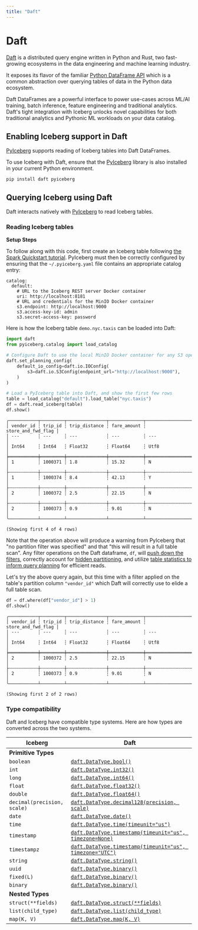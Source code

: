 ```yaml
---
title: "Daft"
---
```

<!--
 - Licensed to the Apache Software Foundation (ASF) under one or more
 - contributor license agreements.  See the NOTICE file distributed with
 - this work for additional information regarding copyright ownership.
 - The ASF licenses this file to You under the Apache License, Version 2.0
 - (the "License"); you may not use this file except in compliance with
 - the License.  You may obtain a copy of the License at
 -
 -   http://www.apache.org/licenses/LICENSE-2.0
 -
 - Unless required by applicable law or agreed to in writing, software
 - distributed under the License is distributed on an "AS IS" BASIS,
 - WITHOUT WARRANTIES OR CONDITIONS OF ANY KIND, either express or implied.
 - See the License for the specific language governing permissions and
 - limitations under the License.
 -->

# Daft

[Daft](https://www.daft.ai) is a distributed query engine written in Python and Rust, two fast-growing ecosystems in the data engineering and machine learning industry.

It exposes its flavor of the familiar [Python DataFrame API](https://docs.daft.ai/en/latest/api/dataframe/) which is a common abstraction over querying tables of data in the Python data ecosystem.

Daft DataFrames are a powerful interface to power use-cases across ML/AI training, batch inference, feature engineering and traditional analytics. Daft's tight integration with Iceberg unlocks novel capabilities for both traditional analytics and Pythonic ML workloads on your data catalog.

## Enabling Iceberg support in Daft

[PyIceberg](https://py.iceberg.apache.org/) supports reading of Iceberg tables into Daft DataFrames.

To use Iceberg with Daft, ensure that the [PyIceberg](https://py.iceberg.apache.org/) library is also installed in your current Python environment.

```
pip install daft pyiceberg
```

## Querying Iceberg using Daft

Daft interacts natively with [PyIceberg](https://py.iceberg.apache.org/) to read Iceberg tables.

### Reading Iceberg tables

**Setup Steps**

To follow along with this code, first create an Iceberg table following [the Spark Quickstart tutorial](https://iceberg.apache.org/spark-quickstart/). PyIceberg must then be correctly configured by ensuring that the `~/.pyiceberg.yaml` file contains an appropriate catalog entry:

```
catalog:
  default:
    # URL to the Iceberg REST server Docker container
    uri: http://localhost:8181
    # URL and credentials for the MinIO Docker container
    s3.endpoint: http://localhost:9000
    s3.access-key-id: admin
    s3.secret-access-key: password
```

Here is how the Iceberg table `demo.nyc.taxis` can be loaded into Daft:

``` py
import daft
from pyiceberg.catalog import load_catalog

# Configure Daft to use the local MinIO Docker container for any S3 operations
daft.set_planning_config(
    default_io_config=daft.io.IOConfig(
        s3=daft.io.S3Config(endpoint_url="http://localhost:9000"),
    )
)

# Load a PyIceberg table into Daft, and show the first few rows
table = load_catalog("default").load_table("nyc.taxis")
df = daft.read_iceberg(table)
df.show()
```

```
╭───────────┬─────────┬───────────────┬─────────────┬────────────────────╮
│ vendor_id ┆ trip_id ┆ trip_distance ┆ fare_amount ┆ store_and_fwd_flag │
│ ---       ┆ ---     ┆ ---           ┆ ---         ┆ ---                │
│ Int64     ┆ Int64   ┆ Float32       ┆ Float64     ┆ Utf8               │
╞═══════════╪═════════╪═══════════════╪═════════════╪════════════════════╡
│ 1         ┆ 1000371 ┆ 1.8           ┆ 15.32       ┆ N                  │
├╌╌╌╌╌╌╌╌╌╌╌┼╌╌╌╌╌╌╌╌╌┼╌╌╌╌╌╌╌╌╌╌╌╌╌╌╌┼╌╌╌╌╌╌╌╌╌╌╌╌╌┼╌╌╌╌╌╌╌╌╌╌╌╌╌╌╌╌╌╌╌╌┤
│ 1         ┆ 1000374 ┆ 8.4           ┆ 42.13       ┆ Y                  │
├╌╌╌╌╌╌╌╌╌╌╌┼╌╌╌╌╌╌╌╌╌┼╌╌╌╌╌╌╌╌╌╌╌╌╌╌╌┼╌╌╌╌╌╌╌╌╌╌╌╌╌┼╌╌╌╌╌╌╌╌╌╌╌╌╌╌╌╌╌╌╌╌┤
│ 2         ┆ 1000372 ┆ 2.5           ┆ 22.15       ┆ N                  │
├╌╌╌╌╌╌╌╌╌╌╌┼╌╌╌╌╌╌╌╌╌┼╌╌╌╌╌╌╌╌╌╌╌╌╌╌╌┼╌╌╌╌╌╌╌╌╌╌╌╌╌┼╌╌╌╌╌╌╌╌╌╌╌╌╌╌╌╌╌╌╌╌┤
│ 2         ┆ 1000373 ┆ 0.9           ┆ 9.01        ┆ N                  │
╰───────────┴─────────┴───────────────┴─────────────┴────────────────────╯

(Showing first 4 of 4 rows)
```

Note that the operation above will produce a warning from PyIceberg that "no partition filter was specified" and that "this will result in a full table scan". Any filter operations on the Daft dataframe, `df`, will [push down the filters](https://iceberg.apache.org/docs/latest/performance/#data-filtering), correctly account for [hidden partitioning](https://iceberg.apache.org/docs/latest/partitioning/), and utilize [table statistics to inform query planning](https://iceberg.apache.org/docs/latest/performance/#scan-planning) for efficient reads.

Let's try the above query again, but this time with a filter applied on the table's partition column `"vendor_id"` which Daft will correctly use to elide a full table scan.

``` py
df = df.where(df["vendor_id"] > 1)
df.show()
```

```
╭───────────┬─────────┬───────────────┬─────────────┬────────────────────╮
│ vendor_id ┆ trip_id ┆ trip_distance ┆ fare_amount ┆ store_and_fwd_flag │
│ ---       ┆ ---     ┆ ---           ┆ ---         ┆ ---                │
│ Int64     ┆ Int64   ┆ Float32       ┆ Float64     ┆ Utf8               │
╞═══════════╪═════════╪═══════════════╪═════════════╪════════════════════╡
│ 2         ┆ 1000372 ┆ 2.5           ┆ 22.15       ┆ N                  │
├╌╌╌╌╌╌╌╌╌╌╌┼╌╌╌╌╌╌╌╌╌┼╌╌╌╌╌╌╌╌╌╌╌╌╌╌╌┼╌╌╌╌╌╌╌╌╌╌╌╌╌┼╌╌╌╌╌╌╌╌╌╌╌╌╌╌╌╌╌╌╌╌┤
│ 2         ┆ 1000373 ┆ 0.9           ┆ 9.01        ┆ N                  │
╰───────────┴─────────┴───────────────┴─────────────┴────────────────────╯

(Showing first 2 of 2 rows)
```

### Type compatibility

Daft and Iceberg have compatible type systems. Here are how types are converted across the two systems.


| Iceberg | Daft |
|---------|------|
| **Primitive Types** |
| `boolean` | [`daft.DataType.bool()`](https://docs.daft.ai/en/latest/api/datatypes/#daft.datatype.DataType.bool) |
| `int` | [`daft.DataType.int32()`](https://docs.daft.ai/en/latest/api/datatypes/#daft.datatype.DataType.int32) |
| `long` | [`daft.DataType.int64()`](https://docs.daft.ai/en/latest/api/datatypes/#daft.datatype.DataType.int64) |
| `float` | [`daft.DataType.float32()`](https://docs.daft.ai/en/latest/api/datatypes/#daft.datatype.DataType.float32) |
| `double` | [`daft.DataType.float64()`](https://docs.daft.ai/en/latest/api/datatypes/#daft.datatype.DataType.float64) |
| `decimal(precision, scale)` | [`daft.DataType.decimal128(precision, scale)`](https://docs.daft.ai/en/latest/api/datatypes/#daft.datatype.DataType.decimal128) |
| `date` | [`daft.DataType.date()`](https://docs.daft.ai/en/latest/api/datatypes/#daft.datatype.DataType.date) |
| `time` | [`daft.DataType.time(timeunit="us")`](https://docs.daft.ai/en/latest/api/datatypes/#daft.datatype.DataType.int64) |
| `timestamp` | [`daft.DataType.timestamp(timeunit="us", timezone=None)`](https://docs.daft.ai/en/latest/api/datatypes/#daft.datatype.DataType.timestamp) |
| `timestampz` | [`daft.DataType.timestamp(timeunit="us", timezone="UTC")`](https://docs.daft.ai/en/latest/api/datatypes/#daft.datatype.DataType.timestamp) |
| `string` | [`daft.DataType.string()`](https://docs.daft.ai/en/latest/api/datatypes/#daft.datatype.DataType.string) |
| `uuid` | [`daft.DataType.binary()`](https://docs.daft.ai/en/latest/api/datatypes/#daft.datatype.DataType.binary) |
| `fixed(L)` | [`daft.DataType.binary()`](https://docs.daft.ai/en/latest/api/datatypes/#daft.datatype.DataType.fixed_size_binary) |
| `binary` | [`daft.DataType.binary()`](https://docs.daft.ai/en/latest/api/datatypes/#daft.datatype.DataType.binary) |
| **Nested Types** |
| `struct(**fields)` | [`daft.DataType.struct(**fields)`](https://docs.daft.ai/en/latest/api/datatypes/#daft.datatype.DataType.struct) |
| `list(child_type)` | [`daft.DataType.list(child_type)`](https://docs.daft.ai/en/latest/api/datatypes/#daft.datatype.DataType.list) |
| `map(K, V)` | [`daft.DataType.map(K, V)`](https://docs.daft.ai/en/latest/api/datatypes/#daft.datatype.DataType.map) |
